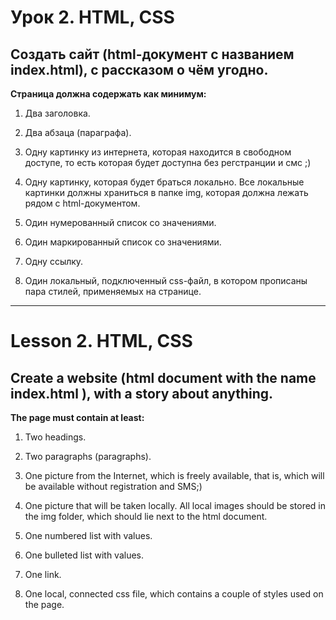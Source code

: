 # Урок 2. HTML, CSS
## Создать сайт (html-документ с названием index.html), с рассказом о чём угодно.

**Страница должна содержать как минимум:**

1. Два заголовка.

2. Два абзаца (параграфа).

3. Одну картинку из интернета, которая находится в свободном доступе, то есть которая будет доступна без регстранции и смс ;)

4. Одну картинку, которая будет браться локально. Все локальные картинки должны храниться в папке img, которая должна лежать рядом с html-документом.

5. Один нумерованный список со значениями.

6. Один маркированный список со значениями.

7. Одну ссылку.

8. Один локальный, подключенный css-файл, в котором прописаны пара стилей, применяемых на странице.

________________________________________________________________________________________________________________
# Lesson 2. HTML, CSS
## Create a website (html document with the name index.html ), with a story about anything.

**The page must contain at least:**

1. Two headings.

2. Two paragraphs (paragraphs).

3. One picture from the Internet, which is freely available, that is, which will be available without registration and SMS;)

4. One picture that will be taken locally. All local images should be stored in the img folder, which should lie next to the html document.

5. One numbered list with values.

6. One bulleted list with values.

7. One link.

8. One local, connected css file, which contains a couple of styles used on the page.
